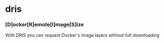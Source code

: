 # dris
### [D]ocker[R]emote[I]mage[S]ize

With DRIS you can request Docker's image layers without full downloading 
